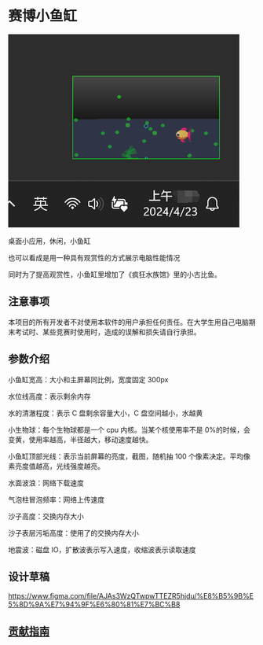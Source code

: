 # 赛博小鱼缸

![demo](./doc/demo.png)

桌面小应用，休闲，小鱼缸

也可以看成是用一种具有观赏性的方式展示电脑性能情况

同时为了提高观赏性，小鱼缸里增加了《疯狂水族馆》里的小古比鱼。

## 注意事项

本项目的所有开发者不对使用本软件的用户承担任何责任。在大学生用自己电脑期末考试时、某些竞赛时使用时，造成的误解和损失请自行承担。

## 参数介绍

小鱼缸宽高：大小和主屏幕同比例，宽度固定 300px

水位线高度：表示剩余内存

水的清澈程度：表示 C 盘剩余容量大小，C 盘空间越小，水越黄

小生物球：每个生物球都是一个 cpu 内核。当某个核使用率不是 0%的时候，会变黄，使用率越高，半径越大，移动速度越快。

小鱼缸顶部光线：表示当前屏幕的亮度，截图，随机抽 100 个像素决定。平均像素亮度值越高，光线强度越亮。

水面波浪：网络下载速度

气泡柱冒泡频率：网络上传速度

沙子高度：交换内存大小

沙子表层污垢高度：使用了的交换内存大小

地震波：磁盘 IO，扩散波表示写入速度，收缩波表示读取速度

## 设计草稿

https://www.figma.com/file/AJAs3WzQTwpwTTEZR5hjdu/%E8%B5%9B%E5%8D%9A%E7%94%9F%E6%80%81%E7%BC%B8

## [贡献指南](doc/CONTRIBUTING.md)
